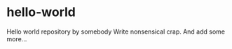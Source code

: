 hello-world
===========

Hello world repository by somebody
Write nonsensical crap.
And add some more...
